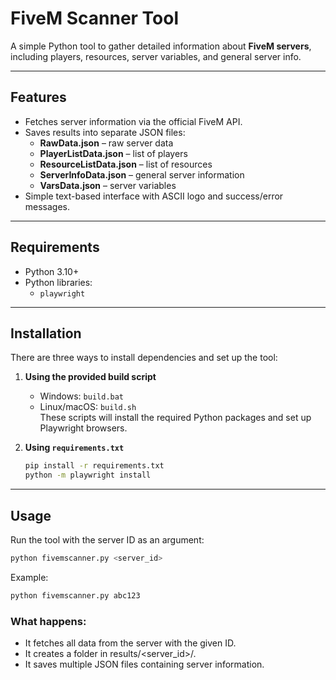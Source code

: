 # FiveM Scanner Tool

A simple Python tool to gather detailed information about **FiveM servers**, including players, resources, server variables, and general server info.

---

## Features

- Fetches server information via the official FiveM API.
- Saves results into separate JSON files:
  - **RawData.json** – raw server data
  - **PlayerListData.json** – list of players
  - **ResourceListData.json** – list of resources
  - **ServerInfoData.json** – general server information
  - **VarsData.json** – server variables
- Simple text-based interface with ASCII logo and success/error messages.

---

## Requirements

- Python 3.10+  
- Python libraries:
  - `playwright`

---

## Installation

There are three ways to install dependencies and set up the tool:

1. **Using the provided build script**  
   - Windows: `build.bat`  
   - Linux/macOS: `build.sh`  
   These scripts will install the required Python packages and set up Playwright browsers.

2. **Using `requirements.txt`**  
   ```bash
   pip install -r requirements.txt
   python -m playwright install
   ```

---

## Usage

Run the tool with the server ID as an argument:

```bash
python fivemscanner.py <server_id>
```

Example:

```bash
python fivemscanner.py abc123
```

### What happens:
- It fetches all data from the server with the given ID.
- It creates a folder in results/<server_id>/.
- It saves multiple JSON files containing server information.